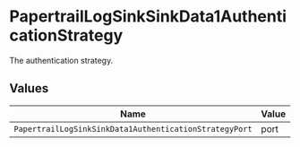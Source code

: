 # PapertrailLogSinkSinkData1AuthenticationStrategy

The authentication strategy.


## Values

| Name                                                   | Value                                                  |
| ------------------------------------------------------ | ------------------------------------------------------ |
| `PapertrailLogSinkSinkData1AuthenticationStrategyPort` | port                                                   |